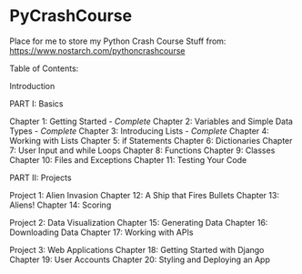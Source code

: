 # PyCrashCourse

Place for me to store my Python Crash Course Stuff from: https://www.nostarch.com/pythoncrashcourse


Table of Contents:

Introduction

PART I: Basics

Chapter 1: Getting Started - *Complete*
Chapter 2: Variables and Simple Data Types - *Complete*
Chapter 3: Introducing Lists - *Complete* 
Chapter 4: Working with Lists
Chapter 5: if Statements
Chapter 6: Dictionaries
Chapter 7: User Input and while Loops
Chapter 8: Functions
Chapter 9: Classes
Chapter 10: Files and Exceptions
Chapter 11: Testing Your Code

PART II: Projects

Project 1: Alien Invasion
Chapter 12: A Ship that Fires Bullets
Chapter 13: Aliens!
Chapter 14: Scoring

Project 2: Data Visualization
Chapter 15: Generating Data
Chapter 16: Downloading Data
Chapter 17: Working with APIs

Project 3: Web Applications
Chapter 18: Getting Started with Django
Chapter 19: User Accounts
Chapter 20: Styling and Deploying an App